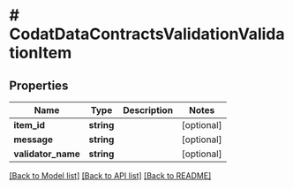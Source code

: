 # # CodatDataContractsValidationValidationItem

## Properties

Name | Type | Description | Notes
------------ | ------------- | ------------- | -------------
**item_id** | **string** |  | [optional]
**message** | **string** |  | [optional]
**validator_name** | **string** |  | [optional]

[[Back to Model list]](../../README.md#models) [[Back to API list]](../../README.md#endpoints) [[Back to README]](../../README.md)
